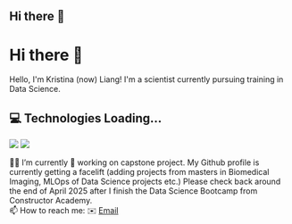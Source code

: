 ## Hi there 👋
# Hi there 👋
Hello, I'm Kristina (now) Liang! I'm a scientist currently pursuing training in Data Science. 

## 💻 Technologies Loading...
<p>
   <img src="https://img.shields.io/badge/-Python-05122A?style=flat&logo=python">
   <img src="https://img.shields.io/badge/-Git-05122A?style=flat&logo=git">
   
</p>

<p>
👨‍💻 I’m currently 🔧 working on capstone project. My Github profile is currently getting a facelift (adding projects from masters in Biomedical Imaging, MLOps of Data Science projects etc.) 
Please check back around the end of April 2025 after I finish the Data Science Bootcamp from Constructor Academy.<br>
📫 How to reach me: ✉️ <a href="mailto:liang.kristina.cal@gmail.com">Email</a> 

</p>

<!--
**liu-kristina/liu-kristina** is a ✨ _special_ ✨ repository because its `README.md` (this file) appears on your GitHub profile.

Here are some ideas to get you started:

- 🔭 I’m currently working on ...
- 🌱 I’m currently learning ...
- 👯 I’m looking to collaborate on ...
- 🤔 I’m looking for help with ...
- 💬 Ask me about ...
- 📫 How to reach me: ...
- 😄 Pronouns: ...
- ⚡ Fun fact: ...
-->
